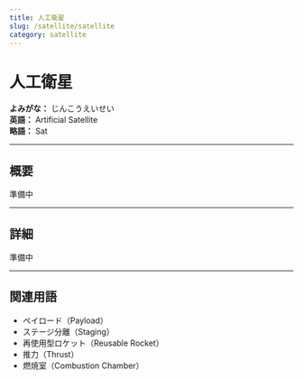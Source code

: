 ```yaml
---
title: 人工衛星
slug: /satellite/satellite
category: satellite
---
```


# 人工衛星

**よみがな：** じんこうえいせい  
**英語：** Artificial Satellite  
**略語：** Sat

---

## 概要

準備中  

---

## 詳細

準備中  

---

## 関連用語

- ペイロード（Payload）
- ステージ分離（Staging）
- 再使用型ロケット（Reusable Rocket）
- 推力（Thrust）
- 燃焼室（Combustion Chamber）


